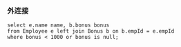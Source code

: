 ### 外连接

```mysql
select e.name name, b.bonus bonus
from Employee e left join Bonus b on b.empId = e.empId 
where bonus < 1000 or bonus is null;
```


